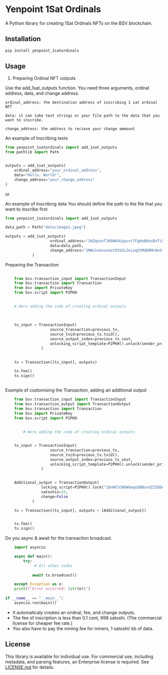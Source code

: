# Yenpoint 1Sat Ordinals

A Python library for creating 1Sat Ordinals NFTs on the BSV blockchain.

## Installation

```bash
pip install yenpoint_1satordinals
```

## Usage

1. Preparing Ordinal NFT outputs

Use the add_1sat_outputs function.
You need three arguments, ordinal address, data, and change address.

    ordinal_address: the destination address of inscribing 1 sat ordinal NFT

    data: it can take text strings or your file path to the data that you want to inscribe.

    change_address: the address to recieve your change ammount


An example of Inscribing texts
```python
from yenpoint_1satordinals import add_1sat_outputs
from pathlib import Path


outputs = add_1sat_outputs(
    ordinal_address="your_ordinal_address",
    data="Hello, World!",
    change_address="your_change_address"
)
```
or 

An example of Inscribing data
You should define the path to the file that you want to inscribe first
```python
from yenpoint_1satordinals import add_1sat_outputs

data_path = Path("data/image1.jpeg")

outputs = add_1sat_outputs(
                    ordinal_address="1HZqesnTJK8HK4Uypvvt7FgHoBdosBvTiS",
                    data=data_path,
                    change_address="1MWLhxkoucmstD5VGLZeiaq5YMdDRMn9oS"
            )
```

Preparing the Transaction

```python
    
    from bsv.transaction_input import TransactionInput
    from bsv.transaction import Transaction
    from bsv import PrivateKey
    from bsv.script import P2PKH

        
    # Here adding the code of creating ordinal outputs
    
    
    
    tx_input = TransactionInput(
                    source_transaction=previous_tx,
                    source_txid=previous_tx.txid(),
                    source_output_index=previous_tx_vout,
                    unlocking_script_template=P2PKH().unlock(sender_private_key)
                )

    
    tx = Transaction([tx_input], outputs)

    tx.fee()
    tx.sign()
   
```



Example of customising the Transaction, adding an additional output

```python
    from bsv.transaction_input import TransactionInput
    from bsv.transaction_output import TransactionOutput
    from bsv.transaction import Transaction
    from bsv import PrivateKey
    from bsv.script import P2PKH
    
    
        # Here adding the code of creating ordinal outputs


    tx_input = TransactionInput(
                    source_transaction=previous_tx,
                    source_txid=previous_tx.txid(),
                    source_output_index=previous_tx_vout,
                    unlocking_script_template=P2PKH().unlock(sender_private_key)
                )

    
    Additional_output = TransactionOutput(
                locking_script=P2PKH().lock("1QnWY1CWbWGeqobBBoxdZZ3DDeWUC2VLn"),
                satoshis=33,
                change=False
            )

    tx = Transaction([tx_input], outputs + [Additional_output])


    tx.fee()
    tx.sign()
```


Do you async & await for the transaction broadcast.
```python
    import asyncio

    async def main():
        try:
             # All other codes
             
            await tx.broadcast()

    except Exception as e:
    print(f"Error occurred: {str(e)}")
    
if __name__ == "__main__":
    asyncio.run(main())

```

* It automaticaly creates an oridnal, fee, and change outputs.
* The fee of inscription is less than 0.1 cent, 998 satoshi. (The commarcial license for cheaper fee rate.)
* You also have to pay the mining fee for miners, 1 satoshi/ kb of data.


## License


This library is available for individual use. For commercial use, including metadata, and parsing features, an Enterprise license is required. See [LICENSE.md](LICENSE.md) for details.